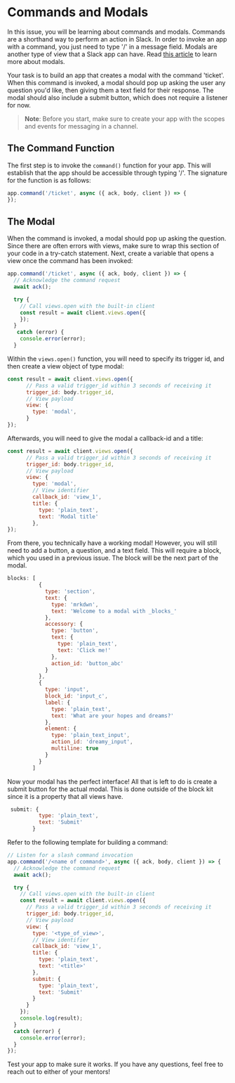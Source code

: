 # Commands and Modals

In this issue, you will be learning about commands and modals. Commands are a shorthand way to perform an action in Slack. In order to invoke an app with a command, you just need to type '/' in a message field. Modals are another type of view that a Slack app can have. Read [this article](https://api.slack.com/surfaces/modals) to learn more about modals. 

Your task is to build an app that creates a modal with the command 'ticket'. When this command is invoked, a modal should pop up asking the user any question you'd like, then giving them a text field for their response. The modal should also include a submit button, which does not require a listener for now. 

> **Note**: Before you start, make sure to create your app with the scopes and events  for messaging in a channel.

## The Command Function

The first step is to invoke the ```command()``` function for your app. This will establish that the app should be accessible through typing '/'. The signature for the function is as follows:

```javascript
app.command('/ticket', async ({ ack, body, client }) => {
});
```

## The Modal

When the command is invoked, a modal should pop up asking the question. Since there are often errors with views, make sure to wrap this section of your code in a try-catch statement. Next, create a variable that opens a view once the command has been invoked:

```javascript
app.command('/ticket', async ({ ack, body, client }) => {
  // Acknowledge the command request
  await ack();

  try {
    // Call views.open with the built-in client
    const result = await client.views.open({
    });
  }
   catch (error) {
    console.error(error);
  }
```

Within the ```views.open()``` function, you will need to specify its trigger id, and then create a view object of type modal:

```javascript
const result = await client.views.open({
      // Pass a valid trigger_id within 3 seconds of receiving it
      trigger_id: body.trigger_id,
      // View payload
      view: {
        type: 'modal',
      }
});
```

Afterwards, you will need to give the modal a callback-id and a title:

```javascript
const result = await client.views.open({
      // Pass a valid trigger_id within 3 seconds of receiving it
      trigger_id: body.trigger_id,
      // View payload
      view: {
        type: 'modal',
        // View identifier
        callback_id: 'view_1',
        title: {
          type: 'plain_text',
          text: 'Modal title'
        },
});
```

From there, you technically have a working modal! However, you will still need to add a button, a question, and a text field. This will require a block, which you used in a previous issue. The block will be the next part of the modal. 

```javascript
blocks: [
          {
            type: 'section',
            text: {
              type: 'mrkdwn',
              text: 'Welcome to a modal with _blocks_'
            },
            accessory: {
              type: 'button',
              text: {
                type: 'plain_text',
                text: 'Click me!'
              },
              action_id: 'button_abc'
            }
          },
          {
            type: 'input',
            block_id: 'input_c',
            label: {
              type: 'plain_text',
              text: 'What are your hopes and dreams?'
            },
            element: {
              type: 'plain_text_input',
              action_id: 'dreamy_input',
              multiline: true
            }
          }
        ]
```

 Now your modal has the perfect interface! All that is left to do is create a submit button for the actual modal. This is done outside of the block kit since it is a property that all views have.

```javascript
 submit: {
          type: 'plain_text',
          text: 'Submit'
        }
```



Refer to the following template for building a command:

```javascript
// Listen for a slash command invocation
app.command('/<name of command>', async ({ ack, body, client }) => {
  // Acknowledge the command request
  await ack();

  try {
    // Call views.open with the built-in client
    const result = await client.views.open({
      // Pass a valid trigger_id within 3 seconds of receiving it
      trigger_id: body.trigger_id,
      // View payload
      view: {
        type: '<type_of_view>',
        // View identifier
        callback_id: 'view_1',
        title: {
          type: 'plain_text',
          text: '<title>'
        },
        submit: {
          type: 'plain_text',
          text: 'Submit'
        }
      }
    });
    console.log(result);
  }
  catch (error) {
    console.error(error);
  }
});

```

Test your app to make sure it works. If you have any questions, feel free to reach out to either of your mentors!